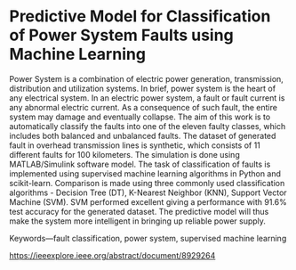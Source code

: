 # Predictive Model for Classification of Power System Faults using Machine Learning

Power System is a combination of electric power generation, transmission, distribution and utilization systems. In brief, power system is the heart of any electrical system. In an electric power system, a fault or fault current is any abnormal electric current. As a consequence of such fault, the entire system may damage and eventually collapse. The aim of this work is to automatically classify the faults into one of the eleven faulty classes, which includes both balanced and unbalanced faults. The dataset of generated fault in overhead transmission lines is synthetic, which consists of 11 different faults for 100 kilometers. The simulation is done using MATLAB/Simulink software model. The task of classification of faults is implemented using supervised machine learning algorithms in Python and scikit-learn. Comparison is made using three commonly used classification algorithms - Decision Tree (DT), K-Nearest Neighbor (KNN), Support Vector Machine (SVM). SVM performed excellent giving a performance with 91.6% test accuracy for the generated dataset. The predictive model will thus make the system more intelligent in bringing up reliable power supply.

Keywords—fault classification, power system, supervised machine learning

https://ieeexplore.ieee.org/abstract/document/8929264

